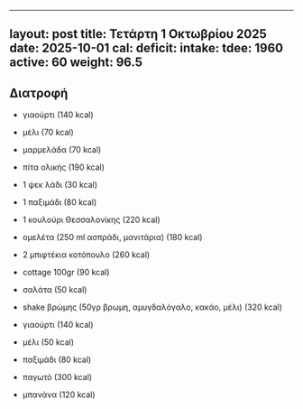---
layout: post
title: Τετάρτη 1 Οκτωβρίου 2025
date: 2025-10-01
cal:
  deficit: 
  intake: 
  tdee: 1960
  active: 60
  weight: 96.5
--

## Διατροφή

- γιαούρτι (140 kcal)
- μέλι (70 kcal)
- μαρμελάδα (70 kcal)
- πίτα ολικής (190 kcal)
- 1 ψεκ λάδι (30 kcal)
- 1 παξιμάδι (80 kcal)
- 1 κουλούρι Θεσσαλονίκης (220 kcal)
- ομελέτα (250 ml ασπράδι, μανιτάρια) (180 kcal)

- 2 μπιφτέκια κοτόπουλο (260 kcal)
- cottage 100gr (90 kcal)
- σαλάτα (50 kcal)
- shake βρώμης (50γρ βρωμη, αμυγδαλόγαλο, κακάο, μέλι) (320 kcal)
- γιαούρτι (140 kcal)
- μέλι (50 kcal)
- παξιμάδι (80 kcal)
- παγωτό (300 kcal)
- μπανάνα (120 kcal)


<!-- - 1 μπιφτέκι (130 kcal) -->
<!-- - ντάκος (3 παξιμάδια, ντομάτα, κρεμμύδι, ξύδι) (350 kcal) -->
<!-- - cottage (100 kcal) -->

